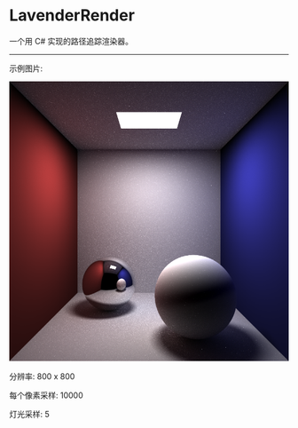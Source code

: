 # LavenderRender
一个用 C# 实现的路径追踪渲染器。

----------------------------------------
示例图片:

![example](<img/800 x 800 200spp.png>)

分辨率: 800 x 800

每个像素采样: 10000

灯光采样: 5